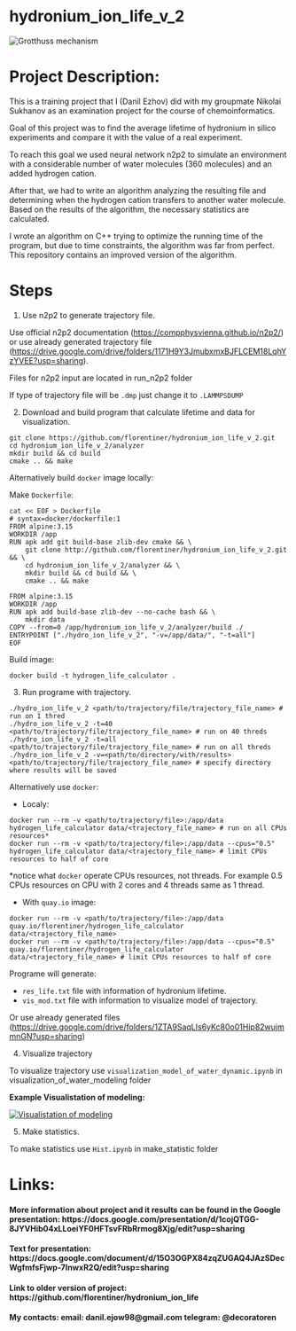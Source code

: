# hydronium_ion_life_v_2

![Grotthuss mechanism](https://upload.wikimedia.org/wikipedia/commons/d/d3/Proton_Zundel.gif)

# Project Description:

This is a training project that I (Danil Ezhov) did with my groupmate Nikolai Sukhanov as an examination project for the course of chemoinformatics.

Goal of this project was to find the average lifetime of hydronium in silico experiments and compare it with the value of a real experiment. 

To reach this goal we used neural network n2p2 to simulate an environment with a considerable number of water molecules (360 molecules) and an added hydrogen cation.

After that, we had to write an algorithm analyzing the resulting file and determining when the hydrogen cation transfers to another water molecule. Based on the results of the algorithm, the necessary statistics are calculated. 

I wrote an algorithm on C++ trying to optimize the running time of the program, but due to time constraints, the algorithm was far from perfect. This repository contains an improved version of the algorithm.

# Steps

1. Use n2p2 to generate trajectory file. 

Use official n2p2 documentation (https://compphysvienna.github.io/n2p2/) or use already generated trajectory file (https://drive.google.com/drive/folders/1171H9Y3JmubxmxBJFLCEM18LqhYzYVEE?usp=sharing).

Files for n2p2 input are located in run_n2p2 folder

If type of trajectory file will be ```.dmp``` just change it to ```.LAMMPSDUMP```

2. Download and build program that calculate lifetime and data for visualization.

```
git clone https://github.com/florentiner/hydronium_ion_life_v_2.git
cd hydronium_ion_life_v_2/analyzer
mkdir build && cd build
cmake .. && make
```

Alternatively build ```docker``` image locally:

Make ```Dockerfile```:

```
cat << EOF > Dockerfile  
# syntax=docker/dockerfile:1
FROM alpine:3.15
WORKDIR /app
RUN apk add git build-base zlib-dev cmake && \
    git clone http://github.com/florentiner/hydronium_ion_life_v_2.git && \
    cd hydronium_ion_life_v_2/analyzer && \
    mkdir build && cd build && \
    cmake .. && make

FROM alpine:3.15
WORKDIR /app 
RUN apk add build-base zlib-dev --no-cache bash && \
    mkdir data
COPY --from=0 /app/hydronium_ion_life_v_2/analyzer/build ./
ENTRYPOINT ["./hydro_ion_life_v_2", "-v=/app/data/", "-t=all"]
EOF
```

Build image:

```
docker build -t hydrogen_life_calculator .
```


3. Run programe with trajectory.

```
./hydro_ion_life_v_2 <path/to/trajectory/file/trajectory_file_name> # run on 1 thred
./hydro_ion_life_v_2 -t=40 <path/to/trajectory/file/trajectory_file_name> # run on 40 threds
./hydro_ion_life_v_2 -t=all <path/to/trajectory/file/trajectory_file_name> # run on all threds
./hydro_ion_life_v_2 -v=<path/to/directory/with/results> <path/to/trajectory/file/trajectory_file_name> # specify directory where results will be saved
```

Alternatively use ```docker```:

 * Localy:

```
docker run --rm -v <path/to/trajectory/file>:/app/data hydrogen_life_calculator data/<trajectory_file_name> # run on all CPUs resources*
docker run --rm -v <path/to/trajectory/file>:/app/data --cpus="0.5" hydrogen_life_calculator data/<trajectory_file_name> # limit CPUs resources to half of core
```
*notice what ```docker``` operate CPUs resources, not threads. For example 0.5 CPUs resources on CPU with 2 cores and 4 threads same as 1 thread.

 * With ```quay.io``` image:

```
docker run --rm -v <path/to/trajectory/file>:/app/data quay.io/florentiner/hydrogen_life_calculator data/<trajectory_file_name>
docker run --rm -v <path/to/trajectory/file>:/app/data --cpus="0.5" quay.io/florentiner/hydrogen_life_calculator data/<trajectory_file_name> # limit CPUs resources to half of core
```

Programe will generate:

* ```res_life.txt``` file with information of hydronium lifetime.
* ```vis_mod.txt``` file with information to visualize model of trajectory.

Or use already generated files (https://drive.google.com/drive/folders/1ZTA9SaqLIs6yKc80o01Hip82wujmmnGN?usp=sharing)

4. Visualize trajectory

To visualize trajectory use ```visualization_model_of_water_dynamic.ipynb``` in visualization_of_water_modeling folder

**Example Visualistation of modeling:**

[![Visualistation of modeling](https://img.youtube.com/vi/L8atFMG-Ka0/0.jpg)](https://youtu.be/L8atFMG-Ka0)

5. Make statistics.

To make statistics use ```Hist.ipynb``` in make_statistic folder

# Links:

<h4> More information about project and it results can be found in the Google presentation: https://docs.google.com/presentation/d/1cojQTGG-8JYVHib04xLLoeiYF0HFTsvFRbRrmog8Xjg/edit?usp=sharing </h4>

<h4> Text for presentation: https://docs.google.com/document/d/15O3OGPX84zqZUGAQ4JAzSDecWgfmfsFjwp-7InwxR2Q/edit?usp=sharing </h4>

<h4> Link to older version of project: https://github.com/florentiner/hydronium_ion_life </h4>

<h4> My contacts: email: danil.ejow98@gmail.com telegram: @decoratoren </h4>
